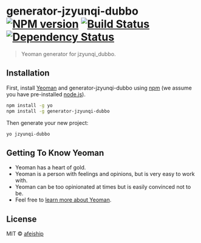 # generator-jzyunqi-dubbo [![NPM version][npm-image]][npm-url] [![Build Status][travis-image]][travis-url] [![Dependency Status][daviddm-image]][daviddm-url]
> Yeoman generator for jzyunqi_dubbo.

## Installation

First, install [Yeoman](http://yeoman.io) and generator-jzyunqi-dubbo using [npm](https://www.npmjs.com/) (we assume you have pre-installed [node.js](https://nodejs.org/)).

```bash
npm install -g yo
npm install -g generator-jzyunqi-dubbo
```

Then generate your new project:

```bash
yo jzyunqi-dubbo
```

## Getting To Know Yeoman

 * Yeoman has a heart of gold.
 * Yeoman is a person with feelings and opinions, but is very easy to work with.
 * Yeoman can be too opinionated at times but is easily convinced not to be.
 * Feel free to [learn more about Yeoman](http://yeoman.io/).

## License

MIT © [afeiship](https://github.com/afeiship)


[npm-image]: https://badge.fury.io/js/generator-jzyunqi-dubbo.svg
[npm-url]: https://npmjs.org/package/generator-jzyunqi-dubbo
[travis-image]: https://travis-ci.org/afeiship/generator-jzyunqi-dubbo.svg?branch=master
[travis-url]: https://travis-ci.org/afeiship/generator-jzyunqi-dubbo
[daviddm-image]: https://david-dm.org/afeiship/generator-jzyunqi-dubbo.svg?theme=shields.io
[daviddm-url]: https://david-dm.org/afeiship/generator-jzyunqi-dubbo
